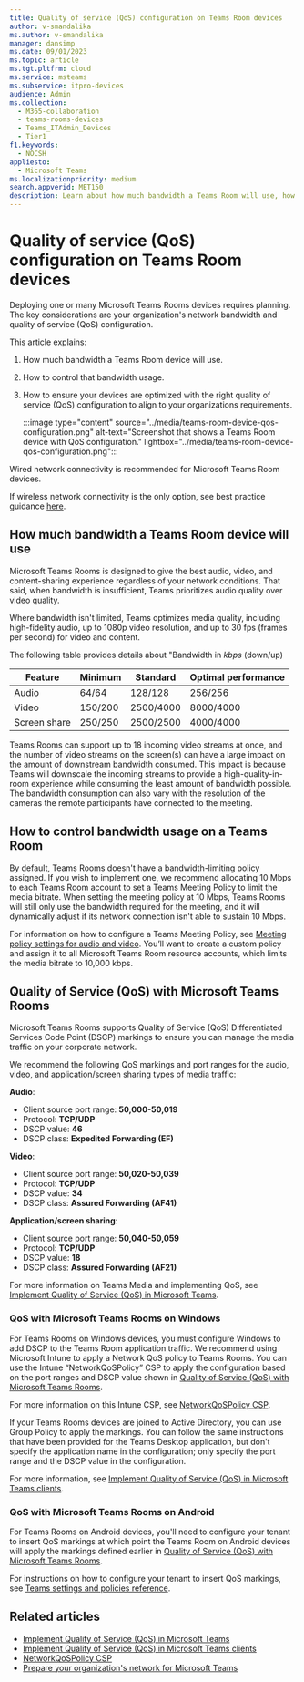 ```yaml
---
title: Quality of service (QoS) configuration on Teams Room devices
author: v-smandalika
ms.author: v-smandalika
manager: dansimp
ms.date: 09/01/2023
ms.topic: article
ms.tgt.pltfrm: cloud
ms.service: msteams
ms.subservice: itpro-devices
audience: Admin
ms.collection: 
  - M365-collaboration
  - teams-rooms-devices
  - Teams_ITAdmin_Devices
  - Tier1
f1.keywords: 
  - NOCSH
appliesto: 
  - Microsoft Teams
ms.localizationpriority: medium
search.appverid: MET150
description: Learn about how much bandwidth a Teams Room will use, how to control that bandwidth usage, and how to ensure your devices are optimized with the right quality of service configuration to align to your organizations requirements.
---
```


# Quality of service (QoS) configuration on Teams Room devices

Deploying one or many Microsoft Teams Rooms devices requires planning. The key considerations are your organization's network bandwidth and quality of service (QoS) configuration.

This article explains:

1. How much bandwidth a Teams Room device will use.
1. How to control that bandwidth usage.
1. How to ensure your devices are optimized with the right quality of service (QoS) configuration to align to your organizations requirements.

   :::image type="content" source="../media/teams-room-device-qos-configuration.png" alt-text="Screenshot that shows a Teams Room device with QoS configuration." lightbox="../media/teams-room-device-qos-configuration.png":::

Wired network connectivity is recommended for Microsoft Teams Room devices.

If wireless network connectivity is the only option, see best practice guidance [here](../rooms/rooms-plan.md).

## How much bandwidth a Teams Room device will use

Microsoft Teams Rooms is designed to give the best audio, video, and content-sharing experience regardless of your network conditions. That said, when bandwidth is insufficient, Teams prioritizes audio quality over video quality.

Where bandwidth isn't limited, Teams optimizes media quality, including high-fidelity audio, up to 1080p video resolution, and up to 30 fps (frames per second) for video and content.

The following table provides details about "Bandwidth in *kbps* (down/up)

|Feature  |Minimum  |Standard  |Optimal performance  |
|---------|---------|---------|---------|
|Audio     |64/64         |128/128         |256/256         |
|Video     |150/200         |2500/4000         |8000/4000         |
|Screen share     |250/250         |2500/2500         |4000/4000         |

Teams Rooms can support up to 18 incoming video streams at once, and the number of video streams on the screen(s) can have a large impact on the amount of downstream bandwidth consumed. This impact is because Teams will downscale the incoming streams to provide a high-quality-in-room experience while consuming the least amount of bandwidth possible.  The bandwidth consumption can also vary with the resolution of the cameras the remote participants have connected to the meeting.

## How to control bandwidth usage on a Teams Room

By default, Teams Rooms doesn't have a bandwidth-limiting policy assigned. If you wish to implement one, we recommend allocating 10 Mbps to each Teams Room account to set a Teams Meeting Policy to limit the media bitrate. When setting the meeting policy at 10 Mbps, Teams Rooms will still only use the bandwidth required for the meeting, and it will dynamically adjust if its network connection isn't able to sustain 10 Mbps.

For information on how to configure a Teams Meeting Policy, see [Meeting policy settings for audio and video](../meeting-policies-audio-and-video.md). You’ll want to create a custom policy and assign it to all Microsoft Teams Room resource accounts, which limits the media bitrate to 10,000 kbps.

## Quality of Service (QoS) with Microsoft Teams Rooms

Microsoft Teams Rooms supports Quality of Service (QoS) Differentiated Services Code Point (DSCP) markings to ensure you can manage the media traffic on your corporate network.

We recommend the following QoS markings and port ranges for the audio, video, and application/screen sharing types of media traffic:

**Audio**:

- Client source port range: **50,000-50,019**
- Protocol: **TCP/UDP**
- DSCP value: **46**
- DSCP class: **Expedited Forwarding (EF)**

**Video**:

- Client source port range: **50,020-50,039**
- Protocol: **TCP/UDP**
- DSCP value: **34**
- DSCP class: **Assured Forwarding (AF41)**

**Application/screen sharing**:

- Client source port range: **50,040-50,059**
- Protocol: **TCP/UDP**
- DSCP value: **18**
- DSCP class: **Assured Forwarding (AF21)**

For more information on Teams Media and implementing QoS, see [Implement Quality of Service (QoS) in Microsoft Teams](../QoS-in-Teams.md).

### QoS with Microsoft Teams Rooms on Windows

For Teams Rooms on Windows devices, you must configure Windows to add DSCP to the Teams Room application traffic. We recommend using Microsoft Intune to apply a Network QoS policy to Teams Rooms. You can use the Intune “NetworkQoSPolicy” CSP to apply the configuration based on the port ranges and DSCP value shown in [Quality of Service (QoS) with Microsoft Teams Rooms](#quality-of-service-qos-with-microsoft-teams-rooms).

For more information on this Intune CSP, see [NetworkQoSPolicy CSP](/windows/client-management/mdm/networkqospolicy-csp).

If your Teams Rooms devices are joined to Active Directory, you can use Group Policy to apply the markings. You can follow the same instructions that have been provided for the Teams Desktop application, but don't specify the application name in the configuration; only specify the port range and the DSCP value in the configuration.

For more information, see [Implement Quality of Service (QoS) in Microsoft Teams clients](../QoS-in-Teams-clients.md).

### QoS with Microsoft Teams Rooms on Android

For Teams Rooms on Android devices, you'll need to configure your tenant to insert QoS markings at which point the Teams Room on Android devices will apply the markings defined earlier in [Quality of Service (QoS) with Microsoft Teams Rooms](#quality-of-service-qos-with-microsoft-teams-rooms).

For instructions on how to configure your tenant to insert QoS markings, see [Teams settings and policies reference](../settings-policies-reference.md).

## Related articles

- [Implement Quality of Service (QoS) in Microsoft Teams](../QoS-in-Teams.md)
- [Implement Quality of Service (QoS) in Microsoft Teams clients](../QoS-in-Teams-clients.md)
- [NetworkQoSPolicy CSP](/windows/client-management/mdm/networkqospolicy-csp)
- [Prepare your organization's network for Microsoft Teams](../prepare-network.md)

